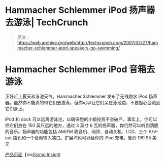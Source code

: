 # Hammacher Schlemmer iPod 扬声器去游泳| TechCrunch

> 原文：<https://web.archive.org/web/http://techcrunch.com/2007/02/27/hammacher-schlemmer-ipod-speakers-go-swimming/>

# Hammacher Schlemmer iPod 音箱去游泳

正好赶上夏天和泳池天气，Hammacher Schlemmer 发布了无线防水 iPod 扬声器。虽然你不能真的带它们去游泳，但你可以让它们呆在泳池边，不要担心会溅到它们身上。

iPod 和 dock 可以远离游泳池，以确保您的小额投资不会破产。事实上，你可以把它们放在 150 英尺远的地方，通过 3 英寸 6 瓦的扬声器，你仍然可以听到清脆的音乐。扬声器的功能包括 AM/FM 收音机、闹钟、自动关机、LCD、三个 A/V-out 插孔和一个音频输入端口。扩展坞也可以给你的 iPod 充电。售价 199.95 美元

[产品页面](https://web.archive.org/web/20130628155524/http://www.hammacher.com/publish/73756.asp)【via[Gizmo Insight](https://web.archive.org/web/20130628155524/http://www.gizmosinsight.com/2007/02/27/iPod-Water-resistant-Speakers.html)